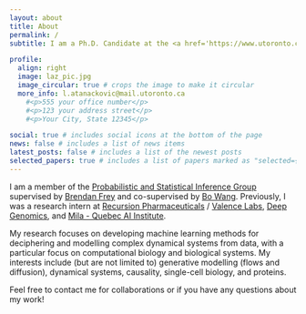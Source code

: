 ```yaml
---
layout: about
title: About
permalink: /
subtitle: I am a Ph.D. Candidate at the <a href='https://www.utoronto.ca/'>University of Toronto</a> in <a href='https://www.ece.utoronto.ca/'>The Department of Electrical & Computer Engineering</a> and the <a href='https://vectorinstitute.ai/'>Vector Institute</a>.

profile:
  align: right
  image: laz_pic.jpg
  image_circular: true # crops the image to make it circular
  more_info: l.atanackovic@mail.utoronto.ca
    #<p>555 your office number</p>
    #<p>123 your address street</p>
    #<p>Your City, State 12345</p>

social: true # includes social icons at the bottom of the page
news: false # includes a list of news items
latest_posts: false # includes a list of the newest posts
selected_papers: true # includes a list of papers marked as "selected={true}"
---
```


I am a member of the <a href='https://psi.toronto.edu/'>Probabilistic and Statistical Inference Group</a> supervised by <a href='https://psi.toronto.edu/~frey/'>Brendan Frey</a> and co-supervised by <a href='https://wanglab.ai/people.html'>Bo Wang</a>. Previously, I was a research intern at <a href='https://www.recursion.com/'>Recursion Pharmaceuticals</a> / <a href='https://www.valencelabs.com/'>Valence Labs</a>, <a href='https://www.deepgenomics.com/'>Deep Genomics</a>, and <a href='https://mila.quebec/en/'>Mila - Quebec AI Institute</a>.

My research focuses on developing machine learning methods for deciphering and modelling complex dynamical systems from data, with a particular focus on computational biology and biological systems. My interests include (but are not limited to) generative modelling (flows and diffusion), dynamical systems, causality, single-cell biology, and proteins.

Feel free to contact me for collaborations or if you have any questions about my work!

